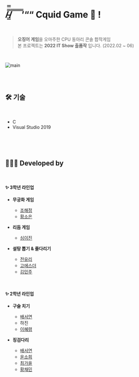 # /̵͇̿̿/̿ ̿ ̿ ̿ ̿’““  Cquid Game 🦑 !
<br/>

> **오징어 게임**을 오마주한 CPU 동아리 콘솔 합작게임 <br>
> 본 프로젝트는 **2022 IT Show 출품작** 입니다.  (2022.02 ~ 06)

<br/>

![main](https://user-images.githubusercontent.com/72568433/173968388-5f78bd6c-d4c1-4c3d-a8e4-abfb138428f7.png)

<br><br>

## 🛠️ 기술

<br/>

- C
- Visual Studio 2019

<br><br><br>

## 👩🏻‍💻 Developed by

<br>

#### ✨ 3학년 라인업 

- **무궁화 게임** 
  - [조해정](https://github.com/haezzang)
  - [황소은](https://github.com/SooooMm)
  
- **리듬 게임**
  - [심이진](https://github.com/0pyaq0)

- **설탕 뽑기 & 줄다리기**
  - [전유리](https://github.com/iruyj)
  - [고에스더](https://github.com/koesther0528)
  - [김민주](https://github.com/kim-min-ju449)
  
<br>

#### ✨ 2학년 라인업

- **구슬 치기**
  - [배서연](https://github.com/seoyeon-double-7)
  - 하진
  - [이혜령](https://github.com/leehyeryeong)
  
- **징검다리**
  - [배서연](https://github.com/seoyeon-double-7)
  - [윤소희](https://github.com/sh5124y)
  - [최가을](https://github.com/Gaeul-github)
  - [황채민](https://github.com/ch0515)
